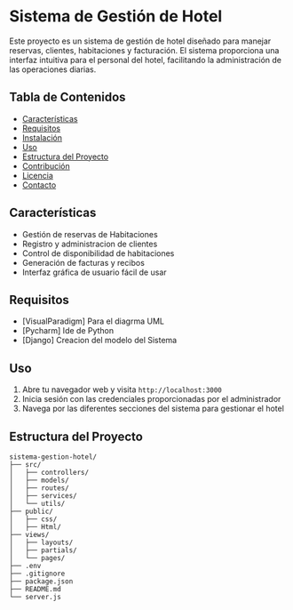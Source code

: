 # Sistema de Gestión de Hotel

Este proyecto es un sistema de gestión de hotel diseñado para manejar reservas, clientes, habitaciones y facturación. El sistema proporciona una interfaz intuitiva para el personal del hotel, facilitando la administración de las operaciones diarias.

## Tabla de Contenidos

- [Características](#características)
- [Requisitos](#requisitos)
- [Instalación](#instalación)
- [Uso](#uso)
- [Estructura del Proyecto](#estructura-del-proyecto)
- [Contribución](#contribución)
- [Licencia](#licencia)
- [Contacto](#contacto)

## Características

- Gestión de reservas de Habitaciones 
- Registro y administracion de clientes
- Control de disponibilidad de habitaciones
- Generación de facturas y recibos
- Interfaz gráfica de usuario fácil de usar

## Requisitos

- [VisualParadigm] Para el diagrma UML
- [Pycharm] Ide de Python
- [Django] Creacion del modelo del Sistema

## Uso

1. Abre tu navegador web y visita `http://localhost:3000`
2. Inicia sesión con las credenciales proporcionadas por el administrador
3. Navega por las diferentes secciones del sistema para gestionar el hotel

## Estructura del Proyecto

```plaintext
sistema-gestion-hotel/
├── src/
│   ├── controllers/
│   ├── models/
│   ├── routes/
│   ├── services/
│   └── utils/
├── public/
│   ├── css/
│   ├── Html/
├── views/
│   ├── layouts/
│   ├── partials/
│   └── pages/
├── .env
├── .gitignore
├── package.json
├── README.md
└── server.js

